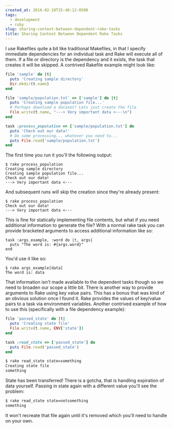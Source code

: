 ```yaml
---
created_at: 2016-02-18T15:46:12-0500
tags:
  - development
  - ruby
slug: sharing-context-between-dependent-rake-tasks
title: Sharing Context Between Dependent Rake Tasks
---
```


I use Rakefiles quite a bit like traditional Makefiles, in that I specify
immediate dependencies for an individual task and Rake will execute all of
them. If a file or directory is the dependency and it exists, the task that
creates it will be skipped. A contrived Rakefile example might look like:

```ruby
file 'sample' do |t|
  puts 'Creating sample directory'
  Dir.mkdir(t.name)
end

file 'sample/population.txt' => ['sample'] do |t|
  puts 'Creating sample population file...'
  # Perhaps download a dataset? Lets just create the file
  File.write(t.name, "---> Very important data <---\n")
end

task :process_population => ['sample/population.txt'] do
  puts 'Check out our data!'
  # Do some processing... whatever you need to...
  puts File.read('sample/population.txt')
end
```

The first time you run it you'll the following output:

```
$ rake process_population
Creating sample directory
Creating sample population file...
Check out our data!
---> Very important data <---
```

And subsequent runs will skip the creation since they're already present:

```
$ rake process_population
Check out our data!
---> Very important data <---
```

This is fine for statically implementing file contents, but what if you need
additional information to generate the file? With a normal rake task you can
provide bracketed arguments to access additional information like so:

```
task :args_example, :word do |t, args|
  puts "The word is: #{args.word}"
end
```

You'd use it like so:

```
$ rake args_example[data]
The word is: data
```

That information isn't made available to the dependent tasks though so we need
to broaden our scope a little bit. There is another way to provide arguments to
Rake using key value pairs. This has a bonus that was kind of an obvious
solution once I found it. Rake provides the values of key/value pairs to a task
via environment variables. Another contrived example of how to use this
(specifically with a file dependency example):

```ruby
file 'passed_state' do |t|
  puts 'Creating state file'
  File.write(t.name, ENV['state'])
end

task :read_state => ['passed_state'] do
  puts File.read('passed_state')
end
```

```sh
$ rake read_state state=something
Creating state file
something
```

State has been transferred! There is a gotcha, that is handling expiration of
data yourself. Passing in state again with a different value you'll see the
problem:

```sh
$ rake read_state state=notsomething
something
```

It won't recreate that file again until it's removed which you'll need to
handle on your own.
